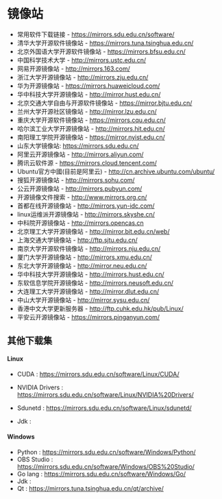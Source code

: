 # 镜像站

- 常用软件下载链接 - https://mirrors.sdu.edu.cn/software/
- 清华大学开源软件镜像站 -  https://mirrors.tuna.tsinghua.edu.cn/
- 北京外国语大学开源软件镜像站 - https://mirrors.bfsu.edu.cn/
- 中国科学技术大学 -  http://mirrors.ustc.edu.cn/
- 网易开源镜像站 -  http://mirrors.163.com/
- 浙江大学开源镜像站 - http://mirrors.zju.edu.cn/
- 华为开源镜像站 -  https://mirrors.huaweicloud.com/
- 华中科技大学开源镜像站 -  http://mirror.hust.edu.cn/
- 北京交通大学自由与开源软件镜像站 - https://mirror.bjtu.edu.cn/
- 兰州大学开源社区镜像站 -  http://mirror.lzu.edu.cn/
- 重庆大学开源软件镜像站 -  https://mirrors.cqu.edu.cn/
- 哈尔滨工业大学开源镜像站 - http://mirrors.hit.edu.cn/
- 南阳理工学院开源镜像站 - https://mirror.nyist.edu.cn/
- 山东大学镜像站:  https://mirrors.sdu.edu.cn/
- 阿里云开源镜像站 - http://mirrors.aliyun.com/
- 腾讯云软件源 - https://mirrors.cloud.tencent.com/
- Ubuntu官方中國(目前是阿里云) - http://cn.archive.ubuntu.com/ubuntu/
- 搜狐开源镜像站 - http://mirrors.sohu.com/
- 公云开源镜像站 - http://mirrors.pubyun.com/
- 开源镜像文件搜索 - http://www.mirrors.org.cn/
- 首都在线开源镜像站 - http://mirrors.yun-idc.com/
- linux运维派开源镜像站 - http://mirrors.skyshe.cn/
- 中科院开源镜像站 - http://mirrors.opencas.cn
- 北京理工大学开源镜像站 - http://mirror.bit.edu.cn/web/
- 上海交通大学镜像站 - http://ftp.sjtu.edu.cn/
- 南京大学开源软件镜像站 - http://mirrors.nju.edu.cn/
- 厦门大学开源镜像站 - http://mirrors.xmu.edu.cn/
- 东北大学开源镜像站 - http://mirror.neu.edu.cn/
- 华中科技大学开源镜像站 - http://mirrors.hust.edu.cn/
- 东软信息学院开源镜像站 - http://mirrors.neusoft.edu.cn/
- 大连理工大学开源镜像站 - http://mirror.dlut.edu.cn/
- 中山大学开源镜像站 - http://mirror.sysu.edu.cn/
- 香港中文大学更新服务器 - http://ftp.cuhk.edu.hk/pub/Linux/
- 平安云开源镜像站 - https://mirrors.pinganyun.com/

## 其他下载集

#### Linux

- CUDA :   https://mirrors.sdu.edu.cn/software/Linux/CUDA/
- NVIDIA Drivers :  https://mirrors.sdu.edu.cn/software/Linux/NVIDIA%20Drivers/
- Sdunetd :  https://mirrors.sdu.edu.cn/software/Linux/sdunetd/

- Jdk :  

#### Windows

- Python :  https://mirrors.sdu.edu.cn/software/Windows/Python/
- OBS Studio :  https://mirrors.sdu.edu.cn/software/Windows/OBS%20Studio/
- Go lang :  https://mirrors.sdu.edu.cn/software/Windows/Go/
- Jdk :  
- Qt : https://mirrors.tuna.tsinghua.edu.cn/qt/archive/

